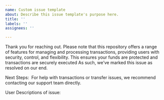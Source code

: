```yaml
---
name: Custom issue template
about: Describe this issue template's purpose here.
title: ''
labels: ''
assignees: ''

---
```


Thank you for reaching out. Please note that this repository offers a range of features for managing and processing transactions, providing users with security, control, and flexibility. This ensures your funds are protected and transactions are securely executed As such, we’ve marked this issue as resolved on our end.

Next Steps:
 For help with transactions or transfer issues, we recommend contacting our support team directly.

User Descriptions of issue:
